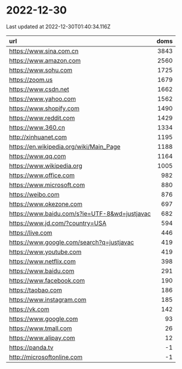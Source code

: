 # 2022-12-30

<!-- BEGIN -->
Last updated at 2022-12-30T01:40:34.116Z

url | doms
:- | -:
https://www.sina.com.cn | 3843
https://www.amazon.com | 2560
https://www.sohu.com | 1725
https://zoom.us | 1679
https://www.csdn.net | 1662
https://www.yahoo.com | 1562
https://www.shopify.com | 1490
https://www.reddit.com | 1429
https://www.360.cn | 1334
http://xinhuanet.com | 1195
https://en.wikipedia.org/wiki/Main_Page | 1188
https://www.qq.com | 1164
https://www.wikipedia.org | 1005
https://www.office.com | 982
https://www.microsoft.com | 880
https://weibo.com | 876
https://www.okezone.com | 697
https://www.baidu.com/s?ie=UTF-8&wd=justjavac | 682
https://www.jd.com/?country=USA | 594
https://live.com | 446
https://www.google.com/search?q=justjavac | 419
https://www.youtube.com | 419
https://www.netflix.com | 398
https://www.baidu.com | 291
https://www.facebook.com | 190
https://taobao.com | 186
https://www.instagram.com | 185
https://vk.com | 142
https://www.google.com | 93
https://www.tmall.com | 26
https://www.alipay.com | 12
https://panda.tv | -1
http://microsoftonline.com | -1
<!-- END -->
